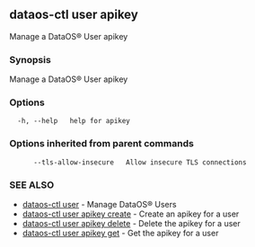 ## dataos-ctl user apikey

Manage a DataOS® User apikey

### Synopsis

Manage a DataOS® User apikey

### Options

```
  -h, --help   help for apikey
```

### Options inherited from parent commands

```
      --tls-allow-insecure   Allow insecure TLS connections
```

### SEE ALSO

* [dataos-ctl user](dataos-ctl_user.md)	 - Manage DataOS® Users
* [dataos-ctl user apikey create](dataos-ctl_user_apikey_create.md)	 - Create an apikey for a user
* [dataos-ctl user apikey delete](dataos-ctl_user_apikey_delete.md)	 - Delete the apikey for a user
* [dataos-ctl user apikey get](dataos-ctl_user_apikey_get.md)	 - Get the apikey for a user

